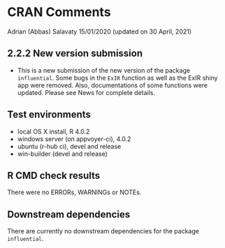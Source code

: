 CRAN Comments
================
Adrian (Abbas) Salavaty
15/01/2020 (updated on 30 April, 2021)

## 2.2.2 New version submission

  - This is a new submission of the new version of the package
    `influential`. Some bugs in the `ExIR` function as well as the ExIR
    shiny app were removed. Also, documentations of some functions were
    updated. Please see News for complete details.

## Test environments

  - local OS X install, R 4.0.2
  - windows server (on appvoyer-ci), 4.0.2
  - ubuntu (r-hub ci), devel and release
  - win-builder (devel and release)

## R CMD check results

There were no ERRORs, WARNINGs or NOTEs.

## Downstream dependencies

There are currently no downstream dependencies for the package
`influential`.
